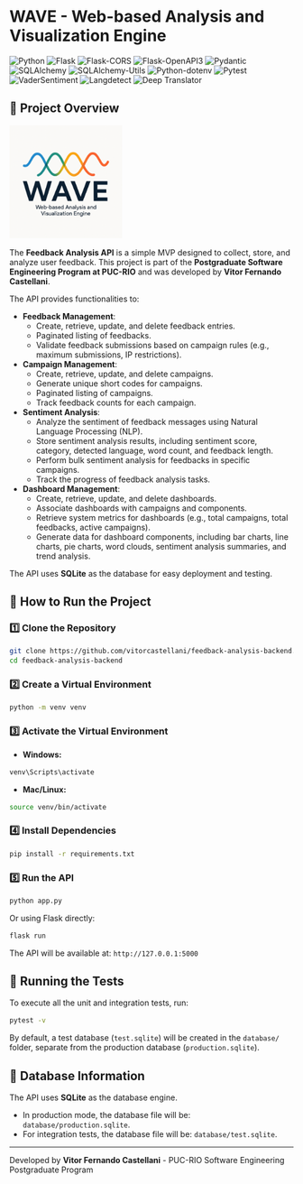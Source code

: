 # WAVE - Web-based Analysis and Visualization Engine

![Python](https://img.shields.io/badge/Python-3.12-4)
![Flask](https://img.shields.io/badge/Flask-3.1.0-blue.svg)
![Flask-CORS](https://img.shields.io/badge/Flask--CORS-5.0.1-blue.svg)
![Flask-OpenAPI3](https://img.shields.io/badge/Flask--OpenAPI3-4.1.0-blue.svg)
![Pydantic](https://img.shields.io/badge/Pydantic-2.10.6-blue.svg)
![SQLAlchemy](https://img.shields.io/badge/SQLAlchemy-2.0.38-blue.svg)
![SQLAlchemy-Utils](https://img.shields.io/badge/SQLAlchemy--Utils-0.41.2-blue.svg)
![Python-dotenv](https://img.shields.io/badge/Python--dotenv-1.0.1-blue.svg)
![Pytest](https://img.shields.io/badge/Pytest-8.3.5-blue.svg)
![VaderSentiment](https://img.shields.io/badge/VaderSentiment-3.3.2-blue.svg)
![Langdetect](https://img.shields.io/badge/Langdetect-1.0.9-blue.svg)
![Deep Translator](https://img.shields.io/badge/Deep--Translator-1.11.4-blue.svg)

## 📌 Project Overview

<img src="wave-project.png" alt="Web-based Analysis and Visualization Engine" width="200">

The **Feedback Analysis API** is a simple MVP designed to collect, store, and analyze user feedback. This project is part of the **Postgraduate Software Engineering Program at PUC-RIO** and was developed by **Vitor Fernando Castellani**.

The API provides functionalities to:
- **Feedback Management**:
  - Create, retrieve, update, and delete feedback entries.
  - Paginated listing of feedbacks.
  - Validate feedback submissions based on campaign rules (e.g., maximum submissions, IP restrictions).
- **Campaign Management**:
  - Create, retrieve, update, and delete campaigns.
  - Generate unique short codes for campaigns.
  - Paginated listing of campaigns.
  - Track feedback counts for each campaign.
- **Sentiment Analysis**:
  - Analyze the sentiment of feedback messages using Natural Language Processing (NLP).
  - Store sentiment analysis results, including sentiment score, category, detected language, word count, and feedback length.
  - Perform bulk sentiment analysis for feedbacks in specific campaigns.
  - Track the progress of feedback analysis tasks.
- **Dashboard Management**:
  - Create, retrieve, update, and delete dashboards.
  - Associate dashboards with campaigns and components.
  - Retrieve system metrics for dashboards (e.g., total campaigns, total feedbacks, active campaigns).
  - Generate data for dashboard components, including bar charts, line charts, pie charts, word clouds, sentiment analysis summaries, and trend analysis.

The API uses **SQLite** as the database for easy deployment and testing.

## 🚀 How to Run the Project
### 1️⃣ Clone the Repository
```sh
git clone https://github.com/vitorcastellani/feedback-analysis-backend.git
cd feedback-analysis-backend
```

### 2️⃣ Create a Virtual Environment
```sh
python -m venv venv
```

### 3️⃣ Activate the Virtual Environment
- **Windows:**
```sh
venv\Scripts\activate
```
- **Mac/Linux:**
```sh
source venv/bin/activate
```

### 4️⃣ Install Dependencies
```sh
pip install -r requirements.txt
```

### 5️⃣ Run the API
```sh
python app.py
```
Or using Flask directly:
```sh
flask run
```

The API will be available at: `http://127.0.0.1:5000`

## 🧪 Running the Tests
To execute all the unit and integration tests, run:
```sh
pytest -v
```
By default, a test database (`test.sqlite`) will be created in the `database/` folder, separate from the production database (`production.sqlite`).

## 📂 Database Information
The API uses **SQLite** as the database engine.
- In production mode, the database file will be: `database/production.sqlite`.
- For integration tests, the database file will be: `database/test.sqlite`.

---

Developed by **Vitor Fernando Castellani** - PUC-RIO Software Engineering Postgraduate Program
